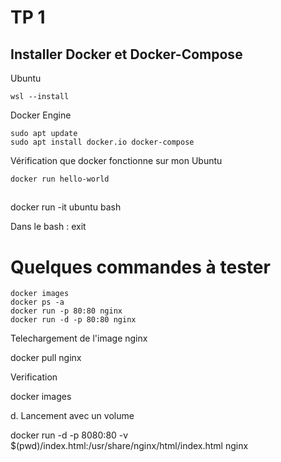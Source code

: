 # TP 1

## Installer Docker et Docker-Compose

Ubuntu

```
wsl --install

```

Docker Engine
```
sudo apt update
sudo apt install docker.io docker-compose
```
Vérification que docker fonctionne sur mon Ubuntu

```
docker run hello-world
```

## 

docker run -it ubuntu bash

Dans le bash : exit

# Quelques commandes à tester

```
docker images
docker ps -a
docker run -p 80:80 nginx
docker run -d -p 80:80 nginx
```


Telechargement de l'image nginx 

docker pull nginx

Verification 

docker images


d. 
Lancement avec un volume 

docker run -d -p 8080:80 -v $(pwd)/index.html:/usr/share/nginx/html/index.html nginx





